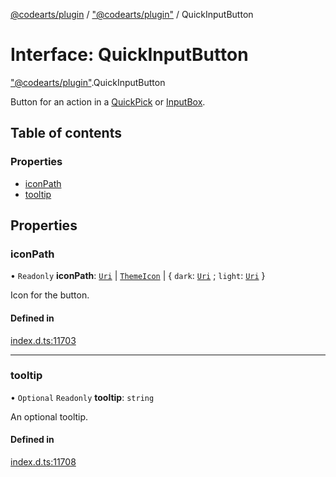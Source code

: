 [@codearts/plugin](../README.md) / ["@codearts/plugin"](../modules/_codearts_plugin_.md) / QuickInputButton

# Interface: QuickInputButton

["@codearts/plugin"](../modules/_codearts_plugin_.md).QuickInputButton

Button for an action in a [QuickPick](codearts_plugin_.QuickPick.md) or [InputBox](codearts_plugin_.InputBox.md).

## Table of contents

### Properties

- [iconPath](codearts_plugin_.QuickInputButton.md#iconpath)
- [tooltip](codearts_plugin_.QuickInputButton.md#tooltip)

## Properties

### iconPath

• `Readonly` **iconPath**: [`Uri`](../classes/codearts_plugin_.Uri.md) \| [`ThemeIcon`](../classes/codearts_plugin_.ThemeIcon.md) \| { `dark`: [`Uri`](../classes/codearts_plugin_.Uri.md) ; `light`: [`Uri`](../classes/codearts_plugin_.Uri.md)  }

Icon for the button.

#### Defined in

[index.d.ts:11703](https://github.com/shuyaqian/cloudide-plugin-api/blob/5b69219/index.d.ts#L11703)

___

### tooltip

• `Optional` `Readonly` **tooltip**: `string`

An optional tooltip.

#### Defined in

[index.d.ts:11708](https://github.com/shuyaqian/cloudide-plugin-api/blob/5b69219/index.d.ts#L11708)
